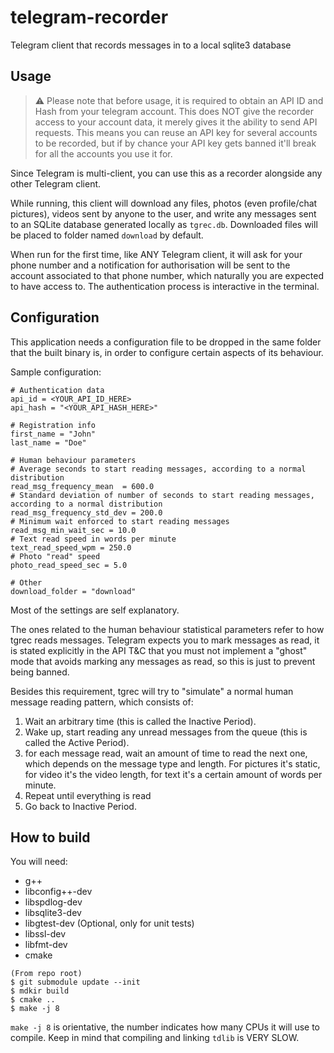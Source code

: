 # telegram-recorder
Telegram client that records messages in to a local sqlite3 database

Usage
--
> ⚠️ Please note that before usage, it is required to obtain an API ID and Hash from your telegram account. This does NOT give the recorder access to your account data, it merely gives it the ability to send API requests. This means you can reuse an API key for several accounts to be recorded, but if by chance your API key gets banned it'll break for all the accounts you use it for.

Since Telegram is multi-client, you can use this as a recorder alongside any other Telegram client.

While running, this client will download any files, photos (even profile/chat pictures), videos sent by anyone to the user, and write any messages sent to an SQLite database generated locally as `tgrec.db`. Downloaded files will be placed to folder named `download` by default.

When run for the first time, like ANY Telegram client, it will ask for your phone number and a notification for authorisation will be sent to the account associated to that phone number, which naturally you are expected to have access to. The authentication process is interactive in the terminal.

Configuration
--
This application needs a configuration file to be dropped in the same folder that the built binary is, in order to configure certain aspects of its behaviour.

Sample configuration:
```
# Authentication data
api_id = <YOUR_API_ID_HERE>
api_hash = "<YOUR_API_HASH_HERE>"

# Registration info
first_name = "John"
last_name = "Doe"

# Human behaviour parameters
# Average seconds to start reading messages, according to a normal distribution
read_msg_frequency_mean  = 600.0 
# Standard deviation of number of seconds to start reading messages, according to a normal distribution
read_msg_frequency_std_dev = 200.0
# Minimum wait enforced to start reading messages
read_msg_min_wait_sec = 10.0
# Text read speed in words per minute
text_read_speed_wpm = 250.0
# Photo "read" speed
photo_read_speed_sec = 5.0

# Other
download_folder = "download"
```

Most of the settings are self explanatory.

The ones related to the human behaviour statistical parameters refer to how tgrec reads messages. Telegram expects you to mark messages as read, it is stated explicitly in the API T&C that you must not implement a "ghost" mode that avoids marking any messages as read, so this is just to prevent being banned.

Besides this requirement, tgrec will try to "simulate" a normal human message reading pattern, which consists of:
1. Wait an arbitrary time (this is called the Inactive Period).
2. Wake up, start reading any unread messages from the queue (this is called the Active Period).
3. for each message read, wait an amount of time to read the next one, which depends on the message type and length. For pictures it's static, for video it's the video length, for text it's a certain amount of words per minute.
4. Repeat until everything is read
5. Go back to Inactive Period.

How to build
--
You will need:
- g++
- libconfig++-dev
- libspdlog-dev
- libsqlite3-dev
- libgtest-dev (Optional, only for unit tests)
- libssl-dev
- libfmt-dev
- cmake


```
(From repo root)
$ git submodule update --init
$ mdkir build
$ cmake ..
$ make -j 8
```

`make -j 8` is orientative, the number indicates how many CPUs it will use to compile. Keep in mind that compiling and linking `tdlib` is VERY SLOW.
